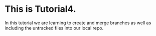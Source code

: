 # This is Tutorial4.

In this tutorial we are learning to create and merge branches as well as including the untracked files into
our local repo.